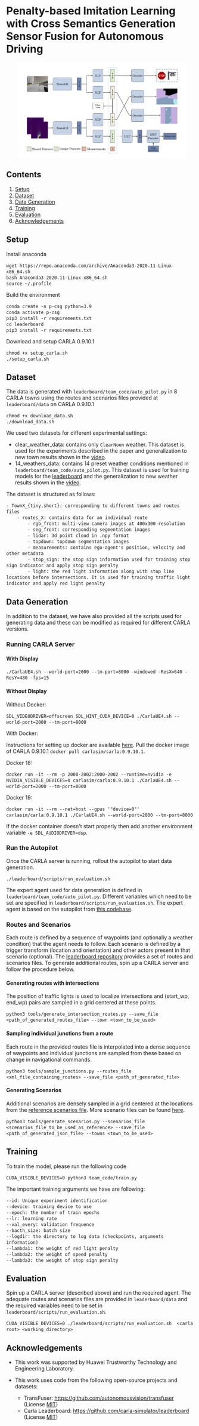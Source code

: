 # Penalty-based Imitation Learning with Cross Semantics Generation Sensor Fusion for Autonomous Driving

<img src="figures/architecture.png" height="256" hspace=30>

## Contents

1. [Setup](#setup)
2. [Dataset](#dataset)
3. [Data Generation](#data-generation)
4. [Training](#training)
5. [Evaluation](#evaluation)
6. [Acknowledgements](#acknowledgements)

## Setup

Install anaconda

```Shell
wget https://repo.anaconda.com/archive/Anaconda3-2020.11-Linux-x86_64.sh
bash Anaconda3-2020.11-Linux-x86_64.sh
source ~/.profile
```

Build the environment

```Shell
conda create -n p-csg python=3.9
conda activate p-csg
pip3 install -r requirements.txt
cd leaderboard
pip3 install -r requirements.txt
```

Download and setup CARLA 0.9.10.1

```Shell
chmod +x setup_carla.sh
./setup_carla.sh
```

## Dataset

The data is generated with ```leaderboard/team_code/auto_pilot.py``` in 8 CARLA towns using the routes and scenarios files provided at ```leaderboard/data``` on CARLA 0.9.10.1

```Shell
chmod +x download_data.sh
./download_data.sh
```

We used two datasets for different experimental settings:

- clear_weather_data: contains only `ClearNoon` weather. This dataset is used for the experiments described in the paper and generalization to new town results shown in the [video](https://youtu.be/WxadQyQ2gMs).
- 14_weathers_data: contains 14 preset weather conditions mentioned in ```leaderboard/team_code/auto_pilot.py```. This dataset is used for training models for the [leaderboard](https://leaderboard.carla.org/leaderboard) and the generalization to new weather results shown in the [video](https://youtu.be/WxadQyQ2gMs).

The dataset is structured as follows:

```
- TownX_{tiny,short}: corresponding to different towns and routes files
    - routes_X: contains data for an individual route
        - rgb_front: multi-view camera images at 400x300 resolution
        - seg_front: corresponding segmentation images
        - lidar: 3d point cloud in .npy format
        - topdown: topdown segmentation images 
        - measurements: contains ego-agent's position, velocity and other metadata
        - stop_sign: the stop sign information used for training stop sign indicator and apply stop sign penalty
        - light: the red light information along with stop line locations before intersections. It is used for training traffic light indicator and apply red light penalty
```

## Data Generation

In addition to the dataset, we have also provided all the scripts used for generating data and these can be modified as required for different CARLA versions.

### Running CARLA Server

#### With Display

```Shell
./CarlaUE4.sh --world-port=2000 --tm-port=8000 -windowed -ResX=640 -ResY=480 -fps=15
```

#### Without Display

Without Docker:

```
SDL_VIDEODRIVER=offscreen SDL_HINT_CUDA_DEVICE=0 ./CarlaUE4.sh --world-port=2000 --tm-port=8000
```

With Docker:

Instructions for setting up docker are available [here](https://docs.nvidia.com/datacenter/cloud-native/container-toolkit/install-guide.html#docker). Pull the docker image of CARLA 0.9.10.1 ```docker pull carlasim/carla:0.9.10.1```.

Docker 18:

```
docker run -it --rm -p 2000-2002:2000-2002 --runtime=nvidia -e NVIDIA_VISIBLE_DEVICES=0 carlasim/carla:0.9.10.1 ./CarlaUE4.sh --world-port=2000 --tm-port=8000
```

Docker 19:

```Shell
docker run -it --rm --net=host --gpus '"device=0"' carlasim/carla:0.9.10.1 ./CarlaUE4.sh --world-port=2000 --tm-port=8000
```

If the docker container doesn't start properly then add another environment variable ```-e SDL_AUDIODRIVER=dsp```.

### Run the Autopilot

Once the CARLA server is running, rollout the autopilot to start data generation.

```Shell
./leaderboard/scripts/run_evaluation.sh
```

The expert agent used for data generation is defined in ```leaderboard/team_code/auto_pilot.py```. Different variables which need to be set are specified in ```leaderboard/scripts/run_evaluation.sh```. The expert agent is based on the autopilot from [this codebase](https://github.com/bradyz/2020_CARLA_challenge).

### Routes and Scenarios

Each route is defined by a sequence of waypoints (and optionally a weather condition) that the agent needs to follow. Each scenario is defined by a trigger transform (location and orientation) and other actors present in that scenario (optional). The [leaderboard repository](https://github.com/carla-simulator/leaderboard/tree/master/data) provides a set of routes and scenarios files. To generate additional routes, spin up a CARLA server and follow the procedure below.

#### Generating routes with intersections

The position of traffic lights is used to localize intersections and (start_wp, end_wp) pairs are sampled in a grid centered at these points.

```Shell
python3 tools/generate_intersection_routes.py --save_file <path_of_generated_routes_file> --town <town_to_be_used>
```

#### Sampling individual junctions from a route

Each route in the provided routes file is interpolated into a dense sequence of waypoints and individual junctions are sampled from these based on change in navigational commands.

```Shell
python3 tools/sample_junctions.py --routes_file <xml_file_containing_routes> --save_file <path_of_generated_file>
```

#### Generating Scenarios

Additional scenarios are densely sampled in a grid centered at the locations from the [reference scenarios file](https://github.com/carla-simulator/leaderboard/blob/master/data/all_towns_traffic_scenarios_public.json). More scenario files can be found [here](https://github.com/carla-simulator/scenario_runner/tree/master/srunner/data).

```Shell
python3 tools/generate_scenarios.py --scenarios_file <scenarios_file_to_be_used_as_reference> --save_file <path_of_generated_json_file> --towns <town_to_be_used>
```

## Training

To train the model, please run the following code

```Shell
CUDA_VISIBLE_DEVICES=0 python3 team_code/train.py 
```

The important training arguments we have are following:

```
--id: Unique experiment identification
--device: training device to use
--epoch: the number of train epochs
--lr: learning rate
--val_every: validation frequence
--bacth_size: batch size
--logdir: the directory to log data (checkpoints, arguments information)
--lambda1: the weight of red light penalty
--lambda2: the weight of speed penalty
--lambda3: the weight of stop sign penalty
```

## Evaluation

Spin up a CARLA server (described above) and run the required agent. The adequate routes and scenarios files are provided in ```leaderboard/data``` and the required variables need to be set in ```leaderboard/scripts/run_evaluation.sh```.

```Shell
CUDA_VISIBLE_DEVICES=0 ./leaderboard/scripts/run_evaluation.sh  <carla root> <working directory>
```

## Acknowledgements

- This work was supported by Huawei Trustworthy Technology and Engineering Laboratory.

- This work uses code from the following open-source projects and datasets:
  - TransFuser: https://github.com/autonomousvision/transfuser (License [MIT](https://github.com/autonomousvision/transfuser/blob/2022/LICENSE))
  - Carla Leaderboard: https://github.com/carla-simulator/leaderboard (License [MIT](https://github.com/carla-simulator/leaderboard/blob/master/LICENSE))

